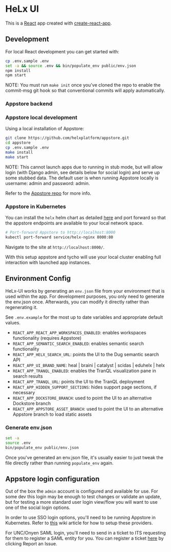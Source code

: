 # HeLx UI

This is a [React](reactjs.org/) app created with [create-react-app](https://create-react-app.dev/).

## Development

For local React development you can get started with:

```bash
cp .env.sample .env
set -a && source .env && bin/populate_env public/env.json
npm install
npm start
```

NOTE: You must run `make init` once you've cloned the repo to enable the commit-msg git hook so that conventional commits will apply automatically.

### Appstore backend

### Appstore local development

Using a local installation of Appstore:

```bash
git clone https://github.com/helxplatform/appstore.git
cd appstore
cp .env.sample .env
make install
make start
```

NOTE: This cannot launch apps due to running in stub mode, but will allow login (with
Django admin, see details below for social login) and serve up some stubbed data.
The default user is when running Appstore locally is username: admin and password: admin.

Refer to the [Appstore repo](https://github.com/helxplatform/appstore/) for more info.

### Appstore in Kubernetes

You can install the `helx` helm chart as detailed [here](https://github.com/helxplatform/helm-charts/blob/develop/deploy-helx.md)
and port forward so that the appstore endpoints are available to your local network space.

```bash
# Port-forward Appstore to http://localhost:8000
kubectl port-forward service/helx-nginx 8000:80
```

Navigate to the site at `http://localhost:8000/`.

With this setup appstore and tycho will use your local cluster enabling full
interaction with launched app instances.

## Environment Config

HeLx-UI works by generating an `env.json` file from your environment that is used within the app.
For development purposes, you only need to generate the env.json once. Afterwards, you can modify it
directly rather than regenerating it.

See `.env.example` for the most up to date variables and appropriate default values.
- `REACT_APP_REACT_APP_WORKSPACES_ENABLED`: enables workspaces functionality (requires Appstore)
- `REACT_APP_SEMANTIC_SEARCH_ENABLED`: enables semantic search functionality
- `REACT_APP_HELX_SEARCH_URL`: points the UI to the Dug semantic search API
- `REACT_APP_UI_BRAND_NAME`: heal | braini | catalyst | scidas | eduhelx | helx
- `REACT_APP_TRANQL_ENABLED`: enables the TranQL visualization pane in search results
- `REACT_APP_TRANQL_URL`: points the UI to the TranQL deployment
- `REACT_APP_HIDDEN_SUPPORT_SECTIONS`: hides support page sections, if necessary
- `REACT_APP_DOCKSTORE_BRANCH`: used to point the UI to an alternative Dockstore branch
- `REACT_APP_APPSTORE_ASSET_BRANCH`: used to point the UI to an alternative Appstore branch to load static assets

### Generate env.json

```bash
set -a
source .env
bin/populate_env public/env.json
```

Once you've generated an env.json file, it's usually easier to just tweak the file directly
rather than running `populate_env` again.

## Appstore login configuration

Out of the box the `admin` account is configured and available for use. For
some dev this login may be enough to test changes or validate an update, but
for testing a more standard user login view/flow you will want to use one
of the social login options.

In order to use SSO login options, you'll need to be running Appstore in Kubernetes.
Refer to [this](https://wiki.renci.org/index.php?title=Kubernetes_Cloud/Helx#OAuth_Setup_for_HeLx_Authentication)
wiki article for how to setup these providers.

For UNC/Onyen SAML login, you'll need to send in a ticket to ITS requesting for them to register a SAML entity for you.
You can register a ticket [here](https://help.unc.edu/sp) by clicking Report an Issue.